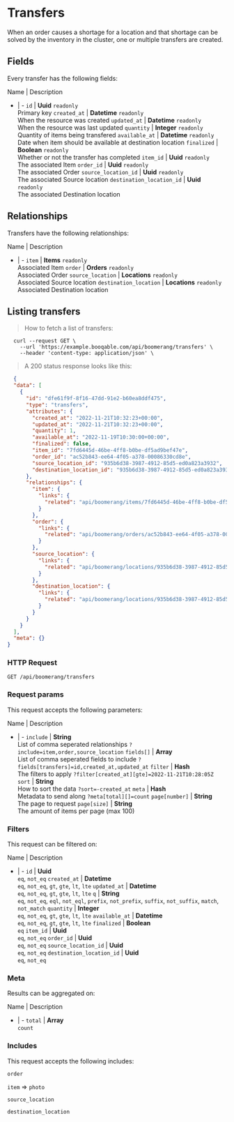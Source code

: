 # Transfers

When an order causes a shortage for a location and that shortage can be solved by the inventory in the cluster, one or multiple transfers are created.

## Fields
Every transfer has the following fields:

Name | Description
- | -
`id` | **Uuid** `readonly`<br>Primary key
`created_at` | **Datetime** `readonly`<br>When the resource was created
`updated_at` | **Datetime** `readonly`<br>When the resource was last updated
`quantity` | **Integer** `readonly`<br>Quantity of items being transfered
`available_at` | **Datetime** `readonly`<br>Date when item should be available at destination location
`finalized` | **Boolean** `readonly`<br>Whether or not the transfer has completed
`item_id` | **Uuid** `readonly`<br>The associated Item
`order_id` | **Uuid** `readonly`<br>The associated Order
`source_location_id` | **Uuid** `readonly`<br>The associated Source location
`destination_location_id` | **Uuid** `readonly`<br>The associated Destination location


## Relationships
Transfers have the following relationships:

Name | Description
- | -
`item` | **Items** `readonly`<br>Associated Item
`order` | **Orders** `readonly`<br>Associated Order
`source_location` | **Locations** `readonly`<br>Associated Source location
`destination_location` | **Locations** `readonly`<br>Associated Destination location


## Listing transfers



> How to fetch a list of transfers:

```shell
  curl --request GET \
    --url 'https://example.booqable.com/api/boomerang/transfers' \
    --header 'content-type: application/json' \
```

> A 200 status response looks like this:

```json
  {
  "data": [
    {
      "id": "dfe61f9f-8f16-47dd-91e2-b60ea8ddf475",
      "type": "transfers",
      "attributes": {
        "created_at": "2022-11-21T10:32:23+00:00",
        "updated_at": "2022-11-21T10:32:23+00:00",
        "quantity": 1,
        "available_at": "2022-11-19T10:30:00+00:00",
        "finalized": false,
        "item_id": "7fd6445d-46be-4ff8-b0be-df5ad9bef47e",
        "order_id": "ac52b843-ee64-4f05-a378-00086330cd8e",
        "source_location_id": "935b6d38-3987-4912-85d5-ed0a823a3932",
        "destination_location_id": "935b6d38-3987-4912-85d5-ed0a823a3932"
      },
      "relationships": {
        "item": {
          "links": {
            "related": "api/boomerang/items/7fd6445d-46be-4ff8-b0be-df5ad9bef47e"
          }
        },
        "order": {
          "links": {
            "related": "api/boomerang/orders/ac52b843-ee64-4f05-a378-00086330cd8e"
          }
        },
        "source_location": {
          "links": {
            "related": "api/boomerang/locations/935b6d38-3987-4912-85d5-ed0a823a3932"
          }
        },
        "destination_location": {
          "links": {
            "related": "api/boomerang/locations/935b6d38-3987-4912-85d5-ed0a823a3932"
          }
        }
      }
    }
  ],
  "meta": {}
}
```

### HTTP Request

`GET /api/boomerang/transfers`

### Request params

This request accepts the following parameters:

Name | Description
- | -
`include` | **String** <br>List of comma seperated relationships `?include=item,order,source_location`
`fields[]` | **Array** <br>List of comma seperated fields to include `?fields[transfers]=id,created_at,updated_at`
`filter` | **Hash** <br>The filters to apply `?filter[created_at][gte]=2022-11-21T10:28:05Z`
`sort` | **String** <br>How to sort the data `?sort=-created_at`
`meta` | **Hash** <br>Metadata to send along `?meta[total][]=count`
`page[number]` | **String** <br>The page to request
`page[size]` | **String** <br>The amount of items per page (max 100)


### Filters

This request can be filtered on:

Name | Description
- | -
`id` | **Uuid** <br>`eq`, `not_eq`
`created_at` | **Datetime** <br>`eq`, `not_eq`, `gt`, `gte`, `lt`, `lte`
`updated_at` | **Datetime** <br>`eq`, `not_eq`, `gt`, `gte`, `lt`, `lte`
`q` | **String** <br>`eq`, `not_eq`, `eql`, `not_eql`, `prefix`, `not_prefix`, `suffix`, `not_suffix`, `match`, `not_match`
`quantity` | **Integer** <br>`eq`, `not_eq`, `gt`, `gte`, `lt`, `lte`
`available_at` | **Datetime** <br>`eq`, `not_eq`, `gt`, `gte`, `lt`, `lte`
`finalized` | **Boolean** <br>`eq`
`item_id` | **Uuid** <br>`eq`, `not_eq`
`order_id` | **Uuid** <br>`eq`, `not_eq`
`source_location_id` | **Uuid** <br>`eq`, `not_eq`
`destination_location_id` | **Uuid** <br>`eq`, `not_eq`


### Meta

Results can be aggregated on:

Name | Description
- | -
`total` | **Array** <br>`count`


### Includes

This request accepts the following includes:

`order`


`item` => 
`photo`




`source_location`


`destination_location`





